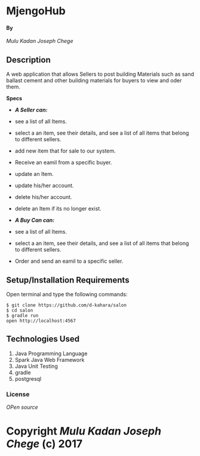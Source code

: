 # MjengoHub

#### By 
_Mulu Kadan_
_Joseph Chege_

## Description
A web application that allows Sellers to post building Materials such as sand ballast cement and other building materials for buyers to view and oder them.

 **Specs**
- **_A Seller can:_**
- see a list of all Items.
- select a an item, see their details, and see a list of all       items that belong to different sellers.
- add new item that for sale to our system.
- Receive an eamil from a specific buyer.
- update an Item.
- update his/her account.
- delete his/her account.
- delete an Item if its no longer exist.

- **_A Buy Can can:_**
- see a list of all Items.
- select a an item, see their details, and see a list of all       items that belong to different sellers.
- Order and send an eamil to a specific seller.


## Setup/Installation Requirements

Open terminal and type the following commands:
```
$ git clone https://github.com/d-kahara/salon
$ cd salon
$ gradle run
open http://localhost:4567
```
## Technologies Used

1. Java Programming Language
2. Spark Java Web Framework
3. Java Unit Testing
4. gradle
5. postgresql

### License
*OPen source*

#           Copyright **_Mulu Kadan Joseph Chege_** (c) 2017 